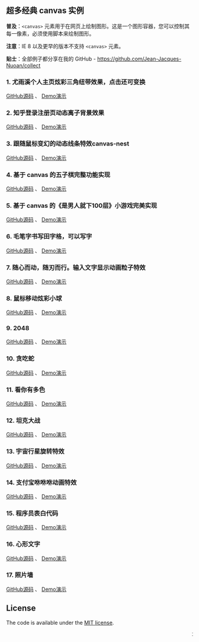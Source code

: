 
## 超多经典 canvas 实例

**普及**：`<canvas>` 元素用于在网页上绘制图形。这是一个图形容器，您可以控制其每一像素，必须使用脚本来绘制图形。

**注意**：IE 8 以及更早的版本不支持 `<canvas>` 元素。

**贴士**：全部例子都分享在我的 GitHub - <https://github.com/Jean-Jacques-Nuoan/collect>


### 1. 尤雨溪个人主页炫彩三角纽带效果，点击还可变换

[GitHub源码](https://github.com/Jean-Jacques-Nuoan/collect) 、 [Demo演示](https://jean-jacques-nuoan.github.io/collect/evan-you/index.html)

### 2. 知乎登录注册页动态离子背景效果

[GitHub源码](https://github.com/Jean-Jacques-Nuoan/collect) 、 [Demo演示](https://jean-jacques-nuoan.github.io/collect/zhihu/index.html) 

### 3. 跟随鼠标变幻的动态线条特效canvas-nest
[GitHub源码](https://github.com/Jean-Jacques-Nuoan/collect) 、 [Demo演示](https://jean-jacques-nuoan.github.io/collect/canvas-nest/index.html)

### 4. 基于 canvas 的五子棋完整功能实现

[GitHub源码](https://github.com/Jean-Jacques-Nuoan/collect) 、 [Demo演示](https://jean-jacques-nuoan.github.io/collect/five-chess/index.html)


### 5. 基于 canvas 的《是男人就下100层》小游戏完美实现

[GitHub源码](https://github.com/Jean-Jacques-Nuoan/collect) 、 [Demo演示](https://jean-jacques-nuoan.github.io/collect/man-down100/index.html)


### 6. 毛笔字书写田字格，可以写字

[GitHub源码](https://github.com/Jean-Jacques-Nuoan/collect) 、 [Demo演示](https://jean-jacques-nuoan.github.io/collect/brush/index.html)


### 7. 随心而动，随刃而行。输入文字显示动画粒子特效

[GitHub源码](https://github.com/Jean-Jacques-Nuoan/collect) 、 [Demo演示](https://jean-jacques-nuoan.github.io/collect/side-text/index.html)

### 8. 鼠标移动炫彩小球

[GitHub源码](https://github.com/Jean-Jacques-Nuoan/collect) 、 [Demo演示](https://jean-jacques-nuoan.github.io/collect/globule/index.html)

### 9. 2048

[GitHub源码](https://github.com/Jean-Jacques-Nuoan/collect) 、 [Demo演示](https://jean-jacques-nuoan.github.io/collect/game2048/index.html)

### 10. 贪吃蛇

[GitHub源码](https://github.com/Jean-Jacques-Nuoan/collect) 、 [Demo演示](https://jean-jacques-nuoan.github.io/collect/snake/index.html)

### 11. 看你有多色

[GitHub源码](https://github.com/Jean-Jacques-Nuoan/collect) 、 [Demo演示](https://jean-jacques-nuoan.github.io/collect/look-def-color/index.html)

### 12. 坦克大战

[GitHub源码](https://github.com/Jean-Jacques-Nuoan/collect) 、 [Demo演示](https://jean-jacques-nuoan.github.io/collect/tank/index.html)

### 13. 宇宙行星旋转特效

[GitHub源码](https://github.com/Jean-Jacques-Nuoan/collect) 、 [Demo演示](https://jean-jacques-nuoan.github.io/collect/universe/index.html)

### 14. 支付宝咻咻咻动画特效

[GitHub源码](https://github.com/Jean-Jacques-Nuoan/collect) 、 [Demo演示](https://jean-jacques-nuoan.github.io/collect/alipay/index.html)

### 15. 程序员表白代码

[GitHub源码](https://github.com/Jean-Jacques-Nuoan/collect) 、 [Demo演示](https://jean-jacques-nuoan.github.io/collect/love-time/index.html)

### 16. 心形文字

[GitHub源码](https://github.com/Jean-Jacques-Nuoan/collect) 、 [Demo演示](https://jean-jacques-nuoan.github.io/collect/heart/index.html)

### 17. 照片墙

[GitHub源码](https://github.com/Jean-Jacques-Nuoan/collect) 、 [Demo演示](https://jean-jacques-nuoan.github.io/collect/photo-wall/index.html)


## License

The code is available under the [MIT license](https://opensource.org/licenses/MIT).

<marquee>不断更新，欢迎补充！</marquee>

